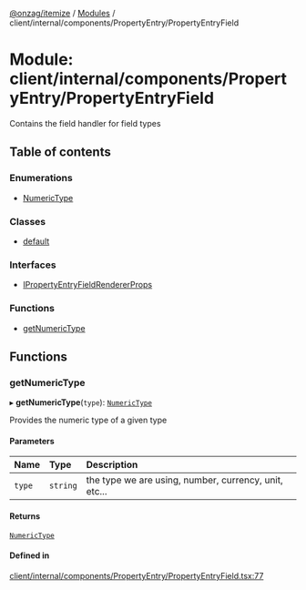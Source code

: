 [@onzag/itemize](../README.md) / [Modules](../modules.md) / client/internal/components/PropertyEntry/PropertyEntryField

# Module: client/internal/components/PropertyEntry/PropertyEntryField

Contains the field handler for field types

## Table of contents

### Enumerations

- [NumericType](../enums/client_internal_components_PropertyEntry_PropertyEntryField.NumericType.md)

### Classes

- [default](../classes/client_internal_components_PropertyEntry_PropertyEntryField.default.md)

### Interfaces

- [IPropertyEntryFieldRendererProps](../interfaces/client_internal_components_PropertyEntry_PropertyEntryField.IPropertyEntryFieldRendererProps.md)

### Functions

- [getNumericType](client_internal_components_PropertyEntry_PropertyEntryField.md#getnumerictype)

## Functions

### getNumericType

▸ **getNumericType**(`type`): [`NumericType`](../enums/client_internal_components_PropertyEntry_PropertyEntryField.NumericType.md)

Provides the numeric type of a given type

#### Parameters

| Name | Type | Description |
| :------ | :------ | :------ |
| `type` | `string` | the type we are using, number, currency, unit, etc... |

#### Returns

[`NumericType`](../enums/client_internal_components_PropertyEntry_PropertyEntryField.NumericType.md)

#### Defined in

[client/internal/components/PropertyEntry/PropertyEntryField.tsx:77](https://github.com/onzag/itemize/blob/a24376ed/client/internal/components/PropertyEntry/PropertyEntryField.tsx#L77)
